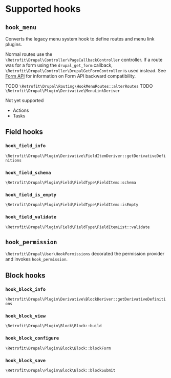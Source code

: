 # Supported hooks

## `hook_menu`

Converts the legacy menu system hook to define routes and menu link plugins.

Normal routes use the `\Retrofit\Drupal\Controller\PageCallbackController` controller. If a route was for a form using 
the `drupal_get_form` callback, `\Retrofit\Drupal\Controller\DrupalGetFormController` is used instead. See [Form API](supported-apis.md#form-api) 
for information on Form API backward compatibility.

TODO `\Retrofit\Drupal\Routing\HookMenuRoutes::alterRoutes`
TODO `\Retrofit\Drupal\Plugin\Derivative\MenuLinkDeriver`

Not yet supported
- Actions
- Tasks

## Field hooks

### `hook_field_info`

`\Retrofit\Drupal\Plugin\Derivative\FieldItemDeriver::getDerivativeDefinitions`

### `hook_field_schema`

`\Retrofit\Drupal\Plugin\Field\FieldType\FieldItem::schema`

### `hook_field_is_empty`

`\Retrofit\Drupal\Plugin\Field\FieldType\FieldItem::isEmpty`

### `hook_field_validate`

`\Retrofit\Drupal\Plugin\Field\FieldType\FieldItemList::validate`

## `hook_permission`

`\Retrofit\Drupal\User\HookPermissions` decorated the permission provider and invokes `hook_permission`.

## Block hooks

### `hook_block_info`

`\Retrofit\Drupal\Plugin\Derivative\BlockDeriver::getDerivativeDefinitions`

### `hook_block_view`

`\Retrofit\Drupal\Plugin\Block\Block::build`

### `hook_block_configure`

`\Retrofit\Drupal\Plugin\Block\Block::blockForm`

### `hook_block_save`

`\Retrofit\Drupal\Plugin\Block\Block::blockSubmit`
